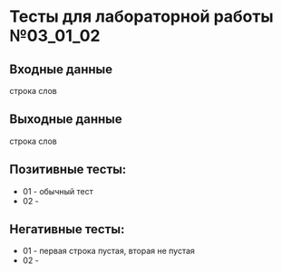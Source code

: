 # Тесты для лабораторной работы №03_01_02

## Входные данные
строка слов

## Выходные данные
строка слов

## Позитивные тесты:
- 01 - обычный тест
- 02 - 

## Негативные тесты:
- 01 - первая строка пустая, вторая не пустая
- 02 - 